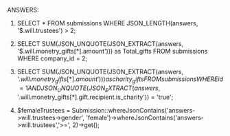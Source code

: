 ANSWERS:

1. SELECT \* FROM submissions WHERE JSON_LENGTH(answers, '$.will.trustees') > 2;

2. SELECT SUM(JSON_UNQUOTE(JSON_EXTRACT(answers, '$.will.monetry_gifts[*].amount'))) as Total_gifts FROM submissions WHERE company_id = 2;

3. SELECT SUM(JSON_UNQUOTE(JSON_EXTRACT(answers, '$.will.monetry_gifts[*].amount'))) as charity_gifts FROM submissions WHERE id = 1
        AND JSON_UNQUOTE(JSON_EXTRACT(answers, '$.will.monetry_gifts[*].gift.recipient.is_charity')) = 'true';

4. $femaleTrustees = Submission::whereJsonContains('answers->will.trustees->gender', 'female')->whereJsonContains('answers->will.trustees','>=', 2)->get();

